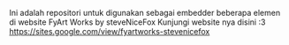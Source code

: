 Ini adalah repositori untuk digunakan sebagai embedder beberapa elemen di website FyArt Works by steveNiceFox
Kunjungi website nya disini :3 https://sites.google.com/view/fyartworks-stevenicefox
